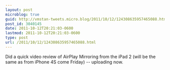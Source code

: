 ```yaml
---
layout: post
microblog: true
guid: http://vmstan-tweets.micro.blog/2011/10/12/124308635957465088.html
post_id: 3040145
date: 2011-10-12T20:21:03-0600
lastmod: 2011-10-12T20:21:03-0600
type: post
url: /2011/10/12/124308635957465088.html
---
```

Did a quick video review of AirPlay Mirroring from the iPad 2 (will be the same as from iPhone 4S come Friday) -- uploading now.
